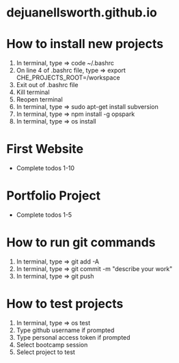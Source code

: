 # dejuanellsworth.github.io

# How to install new projects 
1) In terminal, type => code ~/.bashrc
2) On line 4 of .bashrc file, type => export CHE_PROJECTS_ROOT=/workspace
3) Exit out of .bashrc file
4) Kill terminal
5) Reopen terminal
6) In terminal, type => sudo apt-get install subversion
7) In terminal, type => npm install -g opspark
8) In terminal, type => os install

# First Website
- Complete todos 1-10

# Portfolio Project
- Complete todos 1-5


# How to run git commands
1) In terminal, type => git add -A
2) In terminal, type => git commit -m "describe your work"
3) In terminal, type => git push


# How to test projects
1) In terminal, type => os test
2) Type github username if prompted
3) Type personal access token if prompted
4) Select bootcamp session
5) Select project to test